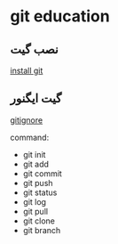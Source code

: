 # git education

 ## نصب گیت
[ install git ](https://git-scm.com/docs/gitignore)

## گیت ایگنور
[ gitignore ](https://docs.gitignore.io/)


command:
- git init
- git add
- git commit
- git push
- git status
- git log
- git pull
- git clone
- git branch
